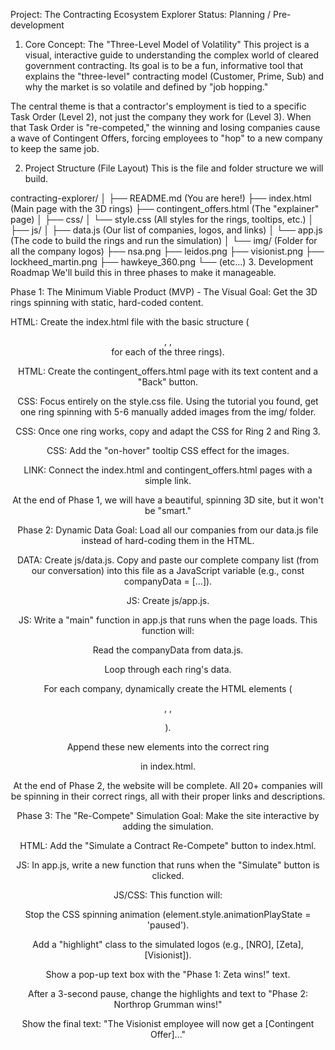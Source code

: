 Project: The Contracting Ecosystem Explorer
Status: Planning / Pre-development

1. Core Concept: The "Three-Level Model of Volatility"
This project is a visual, interactive guide to understanding the complex world of cleared government contracting. Its goal is to be a fun, informative tool that explains the "three-level" contracting model (Customer, Prime, Sub) and why the market is so volatile and defined by "job hopping."

The central theme is that a contractor's employment is tied to a specific Task Order (Level 2), not just the company they work for (Level 3). When that Task Order is "re-competed," the winning and losing companies cause a wave of Contingent Offers, forcing employees to "hop" to a new company to keep the same job.

2. Project Structure (File Layout)
This is the file and folder structure we will build.

contracting-explorer/
│
├── README.md               (You are here!)
├── index.html              (Main page with the 3D rings)
├── contingent_offers.html  (The "explainer" page)
│
├── css/
│   └── style.css           (All styles for the rings, tooltips, etc.)
│
├── js/
│   ├── data.js             (Our list of companies, logos, and links)
│   └── app.js              (The code to build the rings and run the simulation)
│
└── img/                    (Folder for all the company logos)
    ├── nsa.png
    ├── leidos.png
    ├── visionist.png
    ├── lockheed_martin.png
    ├── hawkeye_360.png
    └── (etc...)
3. Development Roadmap
We'll build this in three phases to make it manageable.

Phase 1: The Minimum Viable Product (MVP) - The Visual
Goal: Get the 3D rings spinning with static, hard-coded content.

HTML: Create the index.html file with the basic structure (<header>, <body>, <div> for each of the three rings).

HTML: Create the contingent_offers.html page with its text content and a "Back" button.

CSS: Focus entirely on the style.css file. Using the tutorial you found, get one ring spinning with 5-6 manually added images from the img/ folder.

CSS: Once one ring works, copy and adapt the CSS for Ring 2 and Ring 3.

CSS: Add the "on-hover" tooltip CSS effect for the images.

LINK: Connect the index.html and contingent_offers.html pages with a simple link.

At the end of Phase 1, we will have a beautiful, spinning 3D site, but it won't be "smart."

Phase 2: Dynamic Data
Goal: Load all our companies from our data.js file instead of hard-coding them in the HTML.

DATA: Create js/data.js. Copy and paste our complete company list (from our conversation) into this file as a JavaScript variable (e.g., const companyData = [...]).

JS: Create js/app.js.

JS: Write a "main" function in app.js that runs when the page loads. This function will:

Read the companyData from data.js.

Loop through each ring's data.

For each company, dynamically create the HTML elements (<div>, <img>, <p>).

Append these new elements into the correct ring <div> in index.html.

At the end of Phase 2, the website will be complete. All 20+ companies will be spinning in their correct rings, all with their proper links and descriptions.

Phase 3: The "Re-Compete" Simulation
Goal: Make the site interactive by adding the simulation.

HTML: Add the "Simulate a Contract Re-Compete" button to index.html.

JS: In app.js, write a new function that runs when the "Simulate" button is clicked.

JS/CSS: This function will:

Stop the CSS spinning animation (element.style.animationPlayState = 'paused').

Add a "highlight" class to the simulated logos (e.g., [NRO], [Zeta], [Visionist]).

Show a pop-up text box with the "Phase 1: Zeta wins!" text.

After a 3-second pause, change the highlights and text to "Phase 2: Northrop Grumman wins!"

Show the final text: "The Visionist employee will now get a [Contingent Offer]..."
